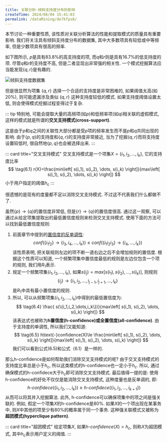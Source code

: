 ```yaml
---
title: 关联分析-倾斜支持度分布的影响
createTime: 2024/06/04 15:41:03
permalink: /dataMining/de7kfps8/
---
```

本节讨论一种重要性质, 该性质对关联分析算法的性能和提取模式的质量具有重要影响. 我们将关注具有倾斜支持度分布的数据集, 其中大多数项具有较低或中等频率, 但是少数项具有很高的频率.
<!-- more -->

如下图所示, $p$是具有83.8%的高支持度的项, 而$q$和$r$则是具有16.7%的低支持度的项. 尽管$q$和$r$的支持度不高, 但是二者显现出非常强的相关性. 一个模式挖掘算法应当能发现$\{q,r\}$是有趣的.


![倾斜支持度数据集](/screen_shot/tilt-support-data-set.png)


但是很显然为项集 $\{q,r\}$ 选择一个合适的支持度是非常困难的, 如果阈值太高(如20%), 则可能遗漏涉及类似 $\{q,r\}$ 这种支持度较低的模式. 如果支持度阈值设置太低, 则会使得模式挖掘过程变得过于复杂.

::: tip
特别地, 可能会提取大量的高频项(如$p$)和低频率项(如$q$)相关联的虚假模式, 这样的模式就是所谓的**交叉支持模式(cross-support)**.

这是由于$p$和$q$之间的关联性大部分都是受$p$项的频率发生而不是$p$和$q$共同出现的影响. 由于$\{p,q\}$的支持度和$\{q,r\}$的支持度非常接近, 当为了挖掘$\{q,r\}$而将支持度设置较低时, 很自然地$\{p,q\}$也会被选择出来.
::: 

::: card  title="交叉支持模式"
交叉支持模式是一个项集$X=\{i_1,i_2,\dots, i_k\}$, 它的支持度比率
$$
\tag{6.1}
r(X)=\frac{min\left[ s(i_1), s(i_2), \dots, s(i_k) \right]}{max\left[ s(i_1), s(i_2), \dots, s(i_k) \right]}
$$
小于用户指定的阈值$h_c$
:::

很遗憾的是现有的度量都不足以消除交叉支持模式. 不过这不代表我们什么都做不了.

虽然$\{p\}\rightarrow \{q\}$的置信度非常低, 但是$\{r\}\rightarrow \{q\}$的置信度很高. 通过这一观察, 可以通过从给定项集提取出的最低置信度规则来检测交叉支持模式. 使用下面的方法可以找到最低置信度规则:

1. 前面章节中提到的[置信度的反单调性](/dataMining/ieeskrq3/#基于置信度的剪枝):
   $$
   \tag{6.2}
   conf(\{i_1i_2\}\rightarrow \{i_3,i_4,\dots, i_k\}) \le conf(\{i_1i_2i_3\}\rightarrow \{i_4,\dots, i_k\})
   $$
   该性质表明, 把关联规则左边的项不断一道右边之后不会增加规则的置信度. 根据这个性质可以知道, 一个频繁项集中置信度最低的规则是左边仅包含一个项的规则, 我们用$R_1$表示.
2. 规定一个频繁项集$\{i_1,i_2,\dots,i_k\}$, 如果$s(i_j)=max\left[ s(i_1), s(i_2), \dots, s(i_k) \right]$, 则规则
   $$
   \tag{6.3}
   \{i_j\}\rightarrow \{i_1,i_2,\dots, i_{j-1},i_{j+1}, \dots,i_k\}
   $$
   是$R_1$中具有最小置信度的规则.
3. 所以, 可以从频繁项集$\{i_1,i_2,\dots,i_k\}$中得到的最低置信度为:
   $$
   \tag{6.4}
   \frac{ s(\{i_1,i_2,\dots,i_k\})}{max\left[ s(i_1), s(i_2), \dots, s(i_k) \right]}
   $$
   该表达式也被称为**h置信度(h-confidence)**或**全置信度(all-confidence)**. 由于支持度的单调性, 所以我们又能知道:
   $$
   \tag{6.5}
   h\text{-}confidence(X)\le \frac{min\left[ s(i_1), s(i_2), \dots, s(i_k) \right]}{max\left[ s(i_1), s(i_2), \dots, s(i_k) \right]}
   $$
   我们可以看到公式(6.5)和公式（6.1）是一样的.

那么h-confidence是如何帮助我们消除交叉支持模式的呢? 由于交叉支持模式的支持度比率总是小于$h_c$, 所以这类模式的h-confidence也一定小于$h_c$. 所以, 通过确保模式的h-confidece大于$h_c$即可消除交叉支持模式. 最后值得一提的是: 使用h-confidence的好处不仅仅是能消除交叉支持模式, 这种度量也是反单调的, 即:
$$
\tag{6.6}
h\text{-}confidece(\{i_1,i_2,\dots,i_k\})\ge h\text{-}confidece(\{i_1,i_2,\dots,i_{k+1}\})
$$
从而可以将其并入挖掘算法. 此外, h-confidence可以确保项集中的项之间是强关联的. 例如, 假定一个项集$X$的h-confidence是80%. 如果$X$的一个项出现在某事务中, 则$X$中其他的项至少有80%的概率属于同一个事务. 这种强关联模式又被称为**超团模式(hyperclique pattern)**.

::: card  title="超团模式"
给定项集$X$, 如果$h\text{-}confidence(X) > h_c$, 则称$X$为超团模式, 其中$h_c$表示用户定义的阈值.
:::
